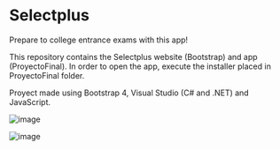 # Selectplus
Prepare to college entrance exams with this app!

This repository contains the Selectplus website (Bootstrap) and app (ProyectoFinal).
In order to open the app, execute the installer placed in ProyectoFinal folder.

Proyect made using Bootstrap 4, Visual Studio (C# and .NET) and JavaScript.

![image](https://user-images.githubusercontent.com/93263961/139094680-40213f05-5fec-4350-acd7-a0a14dc185a1.png)

![image](https://user-images.githubusercontent.com/93263961/139094437-2c4c463f-ea81-4c55-acd0-2fd7d57a90bd.png)
